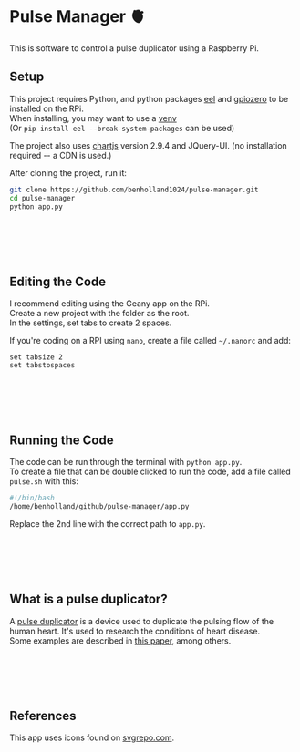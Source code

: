 # Pulse Manager 🫀
This is software to control a pulse duplicator using a Raspberry Pi.  

## Setup 
This project requires Python, and python packages [eel](https://github.com/python-eel/Eel?tab=readme-ov-file#eel) and [gpiozero](https://gpiozero.readthedocs.io/en/stable/installing.html) to be installed on the RPi.  
When installing, you may want to use a [venv](https://stackoverflow.com/questions/75602063/pip-install-r-requirements-txt-is-failing-this-environment-is-externally-mana/75696359#75696359)  
(Or `pip install eel --break-system-packages` can be used)

The project also uses [chartjs](https://www.chartjs.org/docs/2.9.4) version 2.9.4 and JQuery-UI. (no installation required -- a CDN is used.)  

After cloning the project, run it:
```bash
git clone https://github.com/benholland1024/pulse-manager.git
cd pulse-manager
python app.py
```

<br/><br/><br/><br/>

## Editing the Code

I recommend editing using the Geany app on the RPi.  
Create a new project with the folder as the root.  
In the settings, set tabs to create 2 spaces. 

If you're coding on a RPI using `nano`, create a file called `~/.nanorc` and add:
```
set tabsize 2
set tabstospaces
```

<br/><br/><br/><br/>

## Running the Code

The code can be run through the terminal with `python app.py`.  
To create a file that can be double clicked to run the code, add a file called `pulse.sh` with this:  
```bash
#!/bin/bash
/home/benholland/github/pulse-manager/app.py
```
Replace the 2nd line with the correct path to `app.py`. 

<br/><br/><br/><br/>

## What is a pulse duplicator?
A [pulse duplicator](https://en.wikipedia.org/wiki/Pulse_duplicator) is a device used to duplicate the pulsing flow of the human heart. It's used to research the conditions of heart disease.  
Some examples are described in [this paper](https://scholar.sun.ac.za/server/api/core/bitstreams/bccb60ab-9c5d-49c6-a285-ae7c1f789fe6/content), among others.

<br/><br/><br/><br/>

## References
This app uses icons found on [svgrepo.com](https://www.svgrepo.com).
